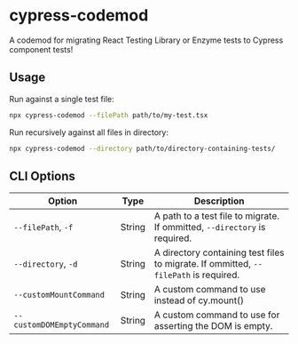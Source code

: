 # cypress-codemod

A codemod for migrating React Testing Library or Enzyme tests to Cypress component tests!

## Usage

Run against a single test file:

```bash
npx cypress-codemod --filePath path/to/my-test.tsx
```

Run recursively against all files in directory:

```bash
npx cypress-codemod --directory path/to/directory-containing-tests/
```

## CLI Options

| Option                    | Type   | Description                                                                          |
| ------------------------- | ------ | ------------------------------------------------------------------------------------ |
| `--filePath`, `-f`        | String | A path to a test file to migrate. If ommitted, `--directory` is required.            |
| `--directory`, `-d`       | String | A directory containing test files to migrate. If ommitted, `--filePath` is required. |
| `--customMountCommand`    | String | A custom command to use instead of cy.mount()                                        |
| `--customDOMEmptyCommand` | String | A custom command to use for asserting the DOM is empty.                              |
